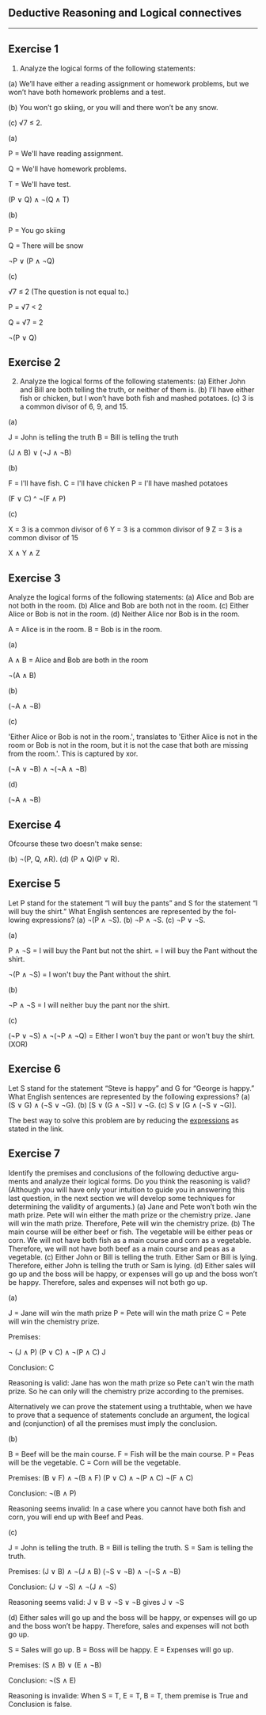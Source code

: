 Deductive Reasoning and Logical connectives
---------------------------------------------
---------------------------------------------

Exercise 1
-----------

1. Analyze the logical forms of the following statements:

(a) We’ll have either a reading assignment or homework problems, but we
won’t have both homework problems and a test.

(b) You won’t go skiing, or you will and there won’t be any snow.

(c) √7 ≤ 2.

(a)

P = We'll have reading assignment.

Q = We'll have homework problems.

T = We'll have test.

(P ∨ Q) ∧ ¬(Q ∧ T)

(b)

P = You go skiing

Q = There will be snow

¬P ∨ (P ∧ ¬Q)

(c)

√7 ≤ 2 (The question is not equal to.)

P = √7 < 2

Q = √7 = 2

¬(P ∨ Q)

Exercise 2
-----------

2. Analyze the logical forms of the following statements:
(a) Either John and Bill are both telling the truth, or neither of them is.
(b) I’ll have either fish or chicken, but I won’t have both fish and mashed
potatoes.
(c) 3 is a common divisor of 6, 9, and 15.

(a)

J = John is telling the truth
B = Bill is telling the truth

(J ∧ B) ∨ (¬J ∧ ¬B)

(b)

F = I'll have fish.
C = I'll have chicken
P = I'll have mashed potatoes

(F ∨ C) ^ ¬(F ∧ P)

(c)

X = 3 is a common divisor of 6
Y = 3 is a common divisor of 9
Z = 3 is a common divisor of 15

X ∧ Y ∧ Z

Exercise 3
-----------

Analyze the logical forms of the following statements:
(a) Alice and Bob are not both in the room.
(b) Alice and Bob are both not in the room.
(c) Either Alice or Bob is not in the room.
(d) Neither Alice nor Bob is in the room.

A = Alice is in the room.
B = Bob is in the room.

(a)

A ∧ B = Alice and Bob are both in the room

¬(A ∧ B)

(b)

(¬A ∧ ¬B)

(c)

'Either Alice or Bob is not in the room.', translates to 'Either Alice is not in the room or Bob is not in the room, but it is not the case that both are missing from the room.'. This is captured by xor.

(¬A ∨ ¬B) ∧ ¬(¬A ∧ ¬B)  

(d)

(¬A ∧ ¬B)

Exercise 4
----------

Ofcourse these two doesn't make sense:

(b) ¬(P, Q, ∧R).
(d) (P ∧ Q)(P ∨ R).

Exercise 5
----------

Let P stand for the statement “I will buy the pants” and S for the statement
“I will buy the shirt.” What English sentences are represented by the fol-
lowing expressions?
(a) ¬(P ∧ ¬S).
(b) ¬P ∧ ¬S.
(c) ¬P ∨ ¬S.

(a)

P ∧ ¬S = I will buy the Pant but not the shirt.
       = I will buy the Pant without the shirt.

¬(P ∧ ¬S) = I won't buy the Pant without the shirt.

(b)

¬P ∧ ¬S = I will neither buy the pant nor the shirt.

(c)

(¬P ∨ ¬S) ∧ ¬(¬P ∧ ¬Q) = Either I won't buy the pant or won't buy the shirt. (XOR)

Exercise 6
-----------

Let S stand for the statement “Steve is happy” and G for “George is happy.”
What English sentences are represented by the following expressions?
(a) (S ∨ G) ∧ (¬S ∨ ¬G).
(b) [S ∨ (G ∧ ¬S)] ∨ ¬G.
(c) S ∨ [G ∧ (¬S ∨ ¬G)].

The best way to solve this problem are by reducing the
[expressions](http://math.stackexchange.com/questions/885946/simplifying-ambiguous-statements)
as stated in the link.

Exercise 7
-----------

Identify the premises and conclusions of the following deductive argu-
ments and analyze their logical forms. Do you think the reasoning is valid?
(Although you will have only your intuition to guide you in answering
this last question, in the next section we will develop some techniques for
determining the validity of arguments.)
(a) Jane and Pete won’t both win the math prize. Pete will win either
the math prize or the chemistry prize. Jane will win the math prize.
Therefore, Pete will win the chemistry prize.
(b) The main course will be either beef or fish. The vegetable will be either
peas or corn. We will not have both fish as a main course and corn as a
vegetable. Therefore, we will not have both beef as a main course and
peas as a vegetable.
(c) Either John or Bill is telling the truth. Either Sam or Bill is lying.
Therefore, either John is telling the truth or Sam is lying.
(d) Either sales will go up and the boss will be happy, or expenses will go
up and the boss won’t be happy. Therefore, sales and expenses will not
both go up.

(a)

J = Jane will win the math prize
P = Pete will win the math prize
C = Pete will win the chemistry prize.

Premises:

¬ (J ∧ P)
(P ∨ C) ∧ ¬(P ∧ C)
J

Conclusion:
C

Reasoning is valid: Jane has won the math prize so Pete can't win the
math prize. So he can only will the chemistry prize according to the
premises.

Alternatively we can prove the statement using a truthtable,
when we have to prove that a sequence of statements conclude an argument,
the logical and (conjunction) of all the premises must imply the conclusion.

(b)

B = Beef will be the main course.
F = Fish will be the main course.
P = Peas will be the vegetable.
C = Corn will be the vegetable.

Premises:
(B ∨ F) ∧ ¬(B ∧ F)
(P ∨ C) ∧ ¬(P ∧ C)
¬(F ∧ C)

Conclusion:
¬(B ∧ P)

Reasoning seems invalid: In a case where you cannot have both fish and
corn, you will end up with Beef and Peas.


(c)

J = John is telling the truth.
B = Bill is telling the truth.
S = Sam is telling the truth.

Premises:
(J ∨ B) ∧ ¬(J ∧ B)
(¬S ∨ ¬B) ∧ ¬(¬S ∧ ¬B)

Conclusion:
(J ∨ ¬S) ∧ ¬(J ∧ ¬S)

Reasoning seems valid: J ∨ B ∨ ¬S ∨ ¬B gives J ∨ ¬S


(d) Either sales will go up and the boss will be happy, or expenses will go
up and the boss won’t be happy. Therefore, sales and expenses will not
both go up.

S = Sales will go up.
B = Boss will be happy.
E = Expenses will go up.

Premises:
(S ∧ B) ∨ (E ∧ ¬B)

Conclusion:
¬(S ∧ E)

Reasoning is invalide: When S = T, E = T, B = T, them premise is True
and Conclusion is false.

